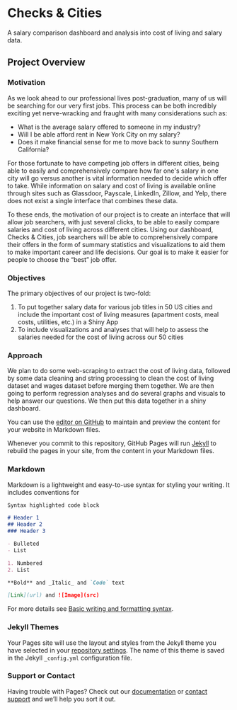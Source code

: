 # Checks & Cities

A salary comparison dashboard and analysis into cost of living and salary data.

## Project Overview

### Motivation

As we look ahead to our professional lives post-graduation, many of us will be searching for our very first jobs. This process can be both incredibly exciting yet nerve-wracking and fraught with many considerations such as:

- What is the average salary offered to someone in my industry?
- Will I be able afford rent in New York City on my salary?
- Does it make financial sense for me to move back to sunny Southern California?

For those fortunate to have competing job offers in different cities, being able to easily and comprehensively compare how far one's salary in one city will go versus another is vital information needed to decide which offer to take. While information on salary and cost of living is available online through sites such as Glassdoor, Payscale, LinkedIn, Zillow, and Yelp, there does not exist a single interface that combines these data.

To these ends, the motivation of our project is to create an interface that will allow job searchers, with just several clicks, to be able to easily compare salaries and cost of living across different cities. Using our dashboard, Checks & Cities, job searchers will be able to comprehensively compare their offers in the form of summary statistics and visualizations to aid them to make important career and life decisions. Our goal is to make it easier for people to choose the “best” job offer.

### Objectives

The primary objectives of our project is two-fold:

1. To put together salary data for various job titles in 50 US cities and include the important cost of living measures (apartment costs, meal costs, utilities, etc.) in a Shiny App
2. To include visualizations and analyses that will help to assess the salaries needed for the cost of living across our 50 cities
 
### Approach
We plan to do some web-scraping to extract the cost of living data, followed by some data cleaning and string processing to clean the cost of living dataset and wages dataset before merging them together. We are then going to perform regression analyses and do several graphs and visuals to help answer our questions. 
We then put this data together in a shiny dashboard. 

You can use the [editor on GitHub](https://github.com/nonajiang/260-Project/edit/gh-pages/index.md) to maintain and preview the content for your website in Markdown files.

Whenever you commit to this repository, GitHub Pages will run [Jekyll](https://jekyllrb.com/) to rebuild the pages in your site, from the content in your Markdown files.

### Markdown

Markdown is a lightweight and easy-to-use syntax for styling your writing. It includes conventions for

```markdown
Syntax highlighted code block

# Header 1
## Header 2
### Header 3

- Bulleted
- List

1. Numbered
2. List

**Bold** and _Italic_ and `Code` text

[Link](url) and ![Image](src)
```

For more details see [Basic writing and formatting syntax](https://docs.github.com/en/github/writing-on-github/getting-started-with-writing-and-formatting-on-github/basic-writing-and-formatting-syntax).

### Jekyll Themes

Your Pages site will use the layout and styles from the Jekyll theme you have selected in your [repository settings](https://github.com/nonajiang/260-Project/settings/pages). The name of this theme is saved in the Jekyll `_config.yml` configuration file.

### Support or Contact

Having trouble with Pages? Check out our [documentation](https://docs.github.com/categories/github-pages-basics/) or [contact support](https://support.github.com/contact) and we’ll help you sort it out.
